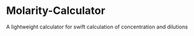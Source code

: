 # Molarity-Calculator
A lightweight calculator for swift calculation of concentration and dilutions
